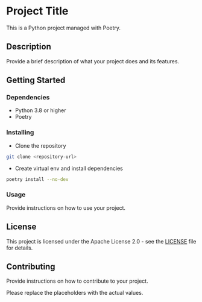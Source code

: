 # Project Title

This is a Python project managed with Poetry.

## Description

Provide a brief description of what your project does and its features.

## Getting Started

### Dependencies

- Python 3.8 or higher
- Poetry

### Installing

- Clone the repository

```sh
git clone <repository-url>
```

- Create virtual env and install dependencies

```sh
poetry install --no-dev
```

### Usage

Provide instructions on how to use your project.

## License

This project is licensed under the Apache License 2.0 - see the [LICENSE](LICENSE) file for details.

## Contributing

Provide instructions on how to contribute to your project.

Please replace the placeholders with the actual values.
